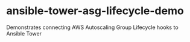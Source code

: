 ansible-tower-asg-lifecycle-demo
================================

Demonstrates connecting AWS Autoscaling Group Lifecycle hooks to Ansible Tower
